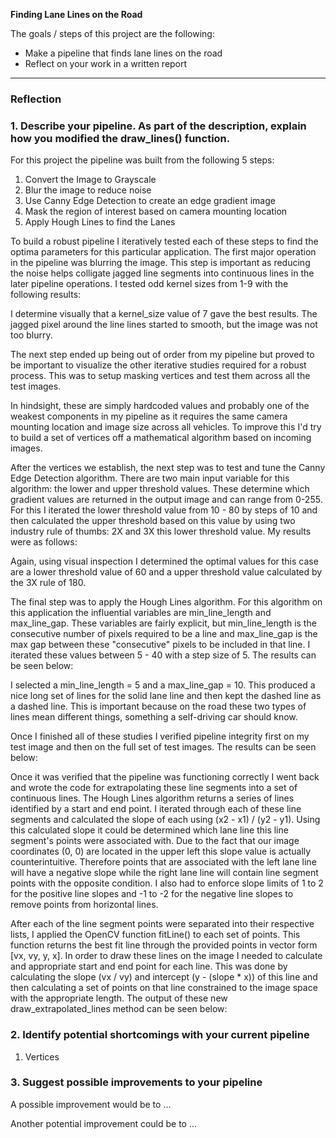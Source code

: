 **Finding Lane Lines on the Road**

The goals / steps of this project are the following:
* Make a pipeline that finds lane lines on the road
* Reflect on your work in a written report


[//]: # (Image References)

[image1]: ./examples/grayscale.jpg "Grayscale"

---

### Reflection

### 1. Describe your pipeline. As part of the description, explain how you modified the draw_lines() function.

For this project the pipeline was built from the following 5 steps:

1. Convert the Image to Grayscale
2. Blur the image to reduce noise
3. Use Canny Edge Detection to create an edge gradient image
4. Mask the region of interest based on camera mounting location
5. Apply Hough Lines to find the Lanes

To build a robust pipeline I iteratively tested each of these steps to find the optima parameters for this particular application.  The first major operation in the pipeline was blurring the image.  This step is important as reducing the noise helps colligate jagged line segments into continuous lines in the later pipeline operations.  I tested odd kernel sizes from 1-9 with the following results:

[Gaussian Test]: ./writeup_images/gaussin_blur_test.png "Gaussian Blur Study"

I determine visually that a kernel_size value of 7 gave the best results.  The jagged pixel around the line lines started to smooth, but the image was not too blurry.  

The next step ended up being out of order from my pipeline but proved to be important to visualize the other iterative studies required for a robust process.  This was to setup masking vertices and test them across all the test images.   

[Masking Vertices]: ./writeup_images/masking_vertices_check.png "Masking"

In hindsight, these are simply hardcoded values and probably one of the weakest components in my pipeline as it requires the same camera mounting location and image size across all vehicles.  To improve this I'd try to build a set of vertices off a mathematical algorithm based on incoming images.

After the vertices we establish, the next step was to test and tune the Canny Edge Detection algorithm.  There are two main input variable for this algorithm: the lower and upper threshold values.  These determine which gradient values are returned in the output image and can range from 0-255.  For this I iterated the lower threshold value from 10 - 80 by steps of 10 and then calculated the upper threshold based on this value by using two industry rule of thumbs: 2X and 3X this lower threshold value.  My results were as follows:

[Canny Threshold Study]: ./writeup_images/canny_threshold_study.png "Canny"

Again, using visual inspection I determined the optimal values for this case are a lower threshold value of 60 and a upper threshold value calculated by the 3X rule of 180.  

The final step was to apply the Hough Lines algorithm.  For this algorithm on this application the influential variables are min_line_length and max_line_gap.  These variables are fairly explicit, but min_line_length is the consecutive number of pixels required to be a line and max_line_gap is the max gap between these "consecutive" pixels to be included in that line.  I iterated these values between 5 - 40 with a step size of 5.  The results can be seen below:

[Hough Lines Study]: ./writeup_images/hough_lines_study.png "Hough Lines"

I selected a min_line_length = 5 and a max_line_gap = 10.  This produced a nice long set of lines for the solid lane line and then kept the dashed line as a dashed line.  This is important because on the road these two types of lines mean different things, something a self-driving car should know.

Once I finished all of these studies I verified pipeline integrity first on my test image and then on the full set of test images.  The results can be seen below:

[Pipeline Quick Test]: ./writeup_images/pipeline_test_hough.png

[Pipeline Images Test]: ./writeup_images/finding_lines_test.png

Once it was verified that the pipeline was functioning correctly I went back and wrote the code for extrapolating these line segments into a set of continuous lines.  The Hough Lines algorithm returns a series of lines identified by a start and end point.  I iterated through each of these line segments and calculated the slope of each using (x2 - x1) / (y2 - y1).  Using this calculated slope it could be determined which lane line this line segment's points were associated with.  Due to the fact that our image coordinates (0, 0) are located in the upper left this slope value is actually counterintuitive.  Therefore points that are associated with the left lane line will have a negative slope while the right lane line will contain line segment points with the opposite condition.  I also had to enforce slope limits of 1 to 2 for the positive line slopes and -1 to -2 for the negative line slopes to remove points from horizontal lines.

After each of the line segment points were separated into their respective lists, I applied the OpenCV function fitLine() to each set of points.  This function returns the best fit line through the provided points in vector form [vx, vy, y, x].  In order to draw these lines on the image I needed to calculate and appropriate start and end point for each line.  This was done by calculating the slope (vx / vy) and intercept (y - (slope * x)) of this line and then calculating a set of points on that line constrained to the image space with the appropriate length.  The output of these new draw_extrapolated_lines method can be seen below:

[Extrapolated Lines Test]: ./writeup_images/pipeline_test_extrapolate.png

### 2. Identify potential shortcomings with your current pipeline

1. Vertices


### 3. Suggest possible improvements to your pipeline

A possible improvement would be to ...

Another potential improvement could be to ...
